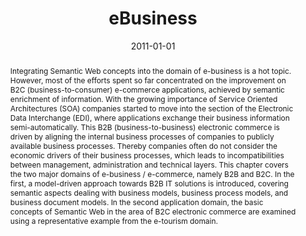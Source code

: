 ---
abstract: Integrating Semantic Web concepts into the domain of e-business is a hot
  topic. However, most of the efforts spent so far concentrated on the improvement
  on B2C (business-to-consumer) e-commerce applications, achieved by semantic enrichment
  of information. With the growing importance of Service Oriented Architectures (SOA)
  companies started to move into the section of the Electronic Data Interchange (EDI),
  where applications exchange their business information semi-automatically. This
  B2B (business-to-business) electronic commerce is driven by aligning the internal
  business processes of companies to publicly available business processes. Thereby
  companies often do not consider the economic drivers of their business processes,
  which leads to incompatibilities between management, administration and technical
  layers. This chapter covers the two major domains of e-business / e-commerce, namely
  B2B and B2C. In the first, a model-driven approach towards B2B IT solutions is introduced,
  covering semantic aspects dealing with business models, business process models,
  and business document models. In the second application domain, the basic concepts
  of Semantic Web in the area of B2C electronic commerce are examined using a representative
  example from the e-tourism domain.
authors:
- Christoph Grün
- Christian Huemer
- Philipp Liegl
- Dieter Mayrhofer
- Thomas Motal
- Rainer Schuster
- Hannes Werthner
- Marco Zapletal
date: '2011-01-01'
featured: false
links:
- name: Publik
  url: https://publik.tuwien.ac.at/showentry.php?ID=200219&lang=2
publication_types:
- '6'
publishDate: '2011-01-01'
title: eBusiness
url_pdf: ''
---